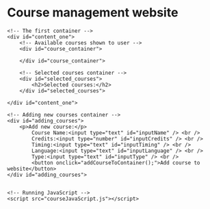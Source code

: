 <!DOCTYPE html>
<html>
<head>
    <title>Courses</title>
    <meta charset="utf-8" />
    <link href="coursesStyle.css" rel="stylesheet" />
    
</head>
<body>
    <!-- The title on the page of the website -->
    <div id ="page_title">
        <h1>Course management website</h1>
    </div id="page_title">
    
    <!-- The first container -->
    <div id="content_one">
        <!-- Available courses shown to user -->
        <div id="course_container">

        </div id="course_container">

        <!-- Selected courses container -->
        <div id="selected_courses">
            <h2>Selected courses:</h2>
        </div id="selected_courses">
        
    </div id="content_one">
    
    <!-- Adding new courses container -->
    <div id="adding_courses">
        <p>Add new course:</p>
            Course Name:<input type="text" id="inputName" /> <br />
            Credits:<input type="number" id="inputCredits" /> <br />
            Timing:<input type="text" id="inputTiming" /> <br />
            Language:<input type="text" id="inputLanguage" /> <br />
            Type:<input type="text" id="inputType" /> <br />
            <button onclick="addCourseToContainer();">Add course to website</button>
    </div id="adding_courses">
    
    
    <!-- Running JavaScript -->
    <script src="courseJavaScript.js"></script>
</body>

</html>

